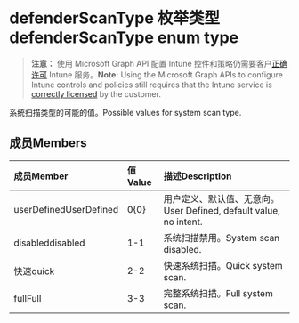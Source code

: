 # <a name="defenderscantype-enum-type"></a><span data-ttu-id="3f4e5-101">defenderScanType 枚举类型</span><span class="sxs-lookup"><span data-stu-id="3f4e5-101">defenderScanType enum type</span></span>

> <span data-ttu-id="3f4e5-102">**注意：** 使用 Microsoft Graph API 配置 Intune 控件和策略仍需要客户[正确许可](https://go.microsoft.com/fwlink/?linkid=839381) Intune 服务。</span><span class="sxs-lookup"><span data-stu-id="3f4e5-102">**Note:** Using the Microsoft Graph APIs to configure Intune controls and policies still requires that the Intune service is [correctly licensed](https://go.microsoft.com/fwlink/?linkid=839381) by the customer.</span></span>

<span data-ttu-id="3f4e5-103">系统扫描类型的可能的值。</span><span class="sxs-lookup"><span data-stu-id="3f4e5-103">Possible values for system scan type.</span></span>
## <a name="members"></a><span data-ttu-id="3f4e5-104">成员</span><span class="sxs-lookup"><span data-stu-id="3f4e5-104">Members</span></span>
|<span data-ttu-id="3f4e5-105">成员</span><span class="sxs-lookup"><span data-stu-id="3f4e5-105">Member</span></span>|<span data-ttu-id="3f4e5-106">值</span><span class="sxs-lookup"><span data-stu-id="3f4e5-106">Value</span></span>|<span data-ttu-id="3f4e5-107">描述</span><span class="sxs-lookup"><span data-stu-id="3f4e5-107">Description</span></span>|
|:---|:---|:---|
|<span data-ttu-id="3f4e5-108">userDefined</span><span class="sxs-lookup"><span data-stu-id="3f4e5-108">UserDefined</span></span>|<span data-ttu-id="3f4e5-109">0</span><span class="sxs-lookup"><span data-stu-id="3f4e5-109">{0}</span></span>|<span data-ttu-id="3f4e5-110">用户定义、默认值、无意向。</span><span class="sxs-lookup"><span data-stu-id="3f4e5-110">User Defined, default value, no intent.</span></span>|
|<span data-ttu-id="3f4e5-111">disabled</span><span class="sxs-lookup"><span data-stu-id="3f4e5-111">disabled</span></span>|<span data-ttu-id="3f4e5-112">1</span><span class="sxs-lookup"><span data-stu-id="3f4e5-112">-1</span></span>|<span data-ttu-id="3f4e5-113">系统扫描禁用。</span><span class="sxs-lookup"><span data-stu-id="3f4e5-113">System scan disabled.</span></span>|
|<span data-ttu-id="3f4e5-114">快速</span><span class="sxs-lookup"><span data-stu-id="3f4e5-114">quick</span></span>|<span data-ttu-id="3f4e5-115">2</span><span class="sxs-lookup"><span data-stu-id="3f4e5-115">-2</span></span>|<span data-ttu-id="3f4e5-116">快速系统扫描。</span><span class="sxs-lookup"><span data-stu-id="3f4e5-116">Quick system scan.</span></span>|
|<span data-ttu-id="3f4e5-117">full</span><span class="sxs-lookup"><span data-stu-id="3f4e5-117">Full</span></span>|<span data-ttu-id="3f4e5-118">3</span><span class="sxs-lookup"><span data-stu-id="3f4e5-118">-3</span></span>|<span data-ttu-id="3f4e5-119">完整系统扫描。</span><span class="sxs-lookup"><span data-stu-id="3f4e5-119">Full system scan.</span></span>|



